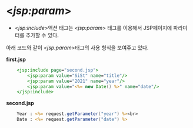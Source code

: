 # <*jsp:param*>

- <*jsp:include*>액션 태그는 <*jsp:param*> 태그를 이용해서 JSP페이지에 파라미터를 추가할 수 있다.

아래 코드와 같이 <*jsp:param*>태그의 사용 형식을 보여주고 있다.

**first.jsp**
```jsp
	<jsp:include page="second.jsp">
		<jsp:param value="SiSt" name="title"/>
		<jsp:param value="2021" name="year"/>
		<jsp:param value="<%= new Date() %>" name="date"/>
	</jsp:include>
```

**second.jsp**
```jsp
	Year : <%= request.getParameter("year") %><br>
	Date : <%= request.getParameter("date") %>
```